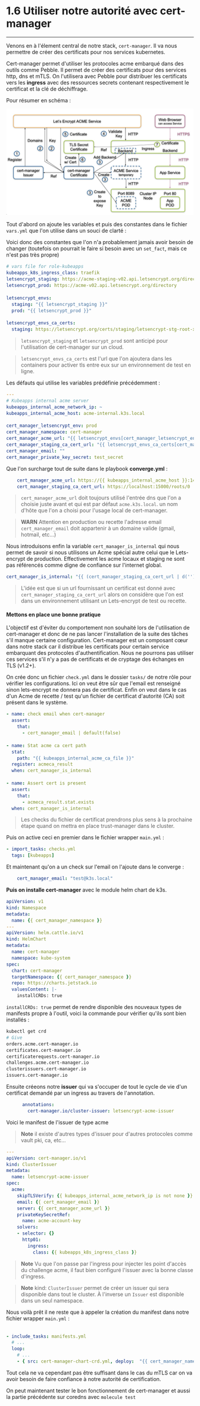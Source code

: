 # 1.6 Utiliser notre autorité avec cert-manager

---

Venons en à l'élement central de notre stack, `cert-manager`. Il va nous permettre de créer des certificats pour nos services kubernetes.

Cert-manager permet d'utiliser les protocoles acme embarqué dans des outils comme Pebble. Il permet de créer des certificats pour des services http, dns et mTLS.
On l'utilisera avec Pebble pour distribuer les certificats vers les **ingress** avec des ressources secrets contenant respectivement le certificat et la clé de déchiffrage. 

Pour résumer en schéma :

![stack](./images/ingress-cert-manager.jpg)

Tout d'abord on ajoute les variables et puis des constantes dans le fichier `vars.yml` que l'on utilise dans un souci de clarté :

Voici donc des constantes que l'on n'a probablement jamais avoir besoin de changer (toutefois on pourrait le faire si besoin avec un `set_fact`, mais ce n'est pas très propre)

```yaml linenums="1" title="playbook/roles/kubeapps/vars/main.yml"
# vars file for role-kubeapps
kubeapps_k8s_ingress_class: traefik
letsencrypt_staging: https://acme-staging-v02.api.letsencrypt.org/directory
letsencrypt_prod: https://acme-v02.api.letsencrypt.org/directory 

letsencrypt_envs:
  staging: "{{ letsencrypt_staging }}"
  prod: "{{ letsencrypt_prod }}"

letsencrypt_envs_ca_certs:
  staging: https://letsencrypt.org/certs/staging/letsencrypt-stg-root-x1.pem

```

> `letsencrypt_staging` et `letsencrypt_prod` sont anticipé pour l'utilisation de cert-manager sur un cloud.

> `letsencrypt_envs_ca_certs` est l'url que l'on ajoutera dans les containers pour activer tls entre eux sur un environnement de test en ligne.

Les défauts qui utilise les variables prédéfinie précédemment :

```yaml linenums="1" title="playbook/roles/kubeapps/defaults/main.yml"
---
# Kubeapps internal acme server
kubeapps_internal_acme_network_ip: ~
kubeapps_internal_acme_host: acme-internal.k3s.local

cert_manager_letsencrypt_env: prod
cert_manager_namespace: cert-manager
cert_manager_acme_url: "{{ letsencrypt_envs[cert_manager_letsencrypt_env] }}"
cert_manager_staging_ca_cert_url: "{{ letsencrypt_envs_ca_certs[cert_manager_letsencrypt_env] | d(none) }}"
cert_manager_email: ""
cert_manager_private_key_secret: test_secret
```

Que l'on surcharge tout de suite dans le playbook **converge.yml** :

```yaml linenums="10" title="playbook/roles/kubeapps/molecule/default/converge.yml"
    cert_manager_acme_url: https://{{ kubeapps_internal_acme_host }}:14000/dir
    cert_manager_staging_ca_cert_url: https://localhost:15000/roots/0

```

> `cert_manager_acme_url` doit toujours utilisé l'entrée dns que l'on a choisie juste avant et qui est par défaut `acme.k3s.local`. un nom d'hôte que l'on a choisi pour l'usage local de cert-manager.

> **WARN** Attention en production ou recette l'adresse email `cert_manager_email` doit appartenir à un domaine valide (gmail, hotmail, etc...)

Nous introduisons enfin la variable `cert_manager_is_internal` qui nous permet de savoir si nous utilisons un Acme spécial autre celui que le Lets-encrypt de production. Effectivement les acme locaux et staging ne sont pas référencés comme digne de confiance sur l'internet global.

```yaml linenums="14" title="playbook/roles/kubeapps/defaults/main.yml"
cert_manager_is_internal: "{{ (cert_manager_staging_ca_cert_url | d('')) != '' }}"

```

> L'idée est que si un url fournissant un certificat est donné avec `cert_manager_staging_ca_cert_url` alors on considère que l'on est dans un environnement utilisant un Lets-encrypt de test ou recette.

#### Mettons en place une bonne pratique

L'objectif est d'éviter du comportement non souhaité lors de l'utilisation de cert-manager et donc de ne pas lancer l'installation de la suite des tâches s'il manque certaine configuration. Cert-manager est un composant cœur dans notre stack car il distribue les certificats pour certain service embarquant des protocoles d'authentification. Nous ne pourrons pas utiliser ces services s'il n'y a pas de certificats et de cryptage des échanges en TLS (v1.2+).

On crée donc un fichier `check.yml` dans le dossier `tasks/` de notre rôle pour vérifier les configurations.
Ici on veut être sûr que l'email est renseigné sinon lets-encrypt ne donnera pas de certificat. Enfin on veut dans le cas d'un Acme de recette / test qu'un fichier de certificat d'autorité (CA) soit présent dans le système.

```yaml linenums="1" title="playbook/roles/kubeapps/tasks/checks.yml"
- name: check email when cert-manager
  assert:
    that:
      - cert_manager_email | default(false)

- name: Stat acme ca cert path
  stat:
    path: "{{ kubeapps_internal_acme_ca_file }}"
  register: acmeca_result
  when: cert_manager_is_internal

- name: Assert cert is present
  assert:
    that:
      - acmeca_result.stat.exists
  when: cert_manager_is_internal

```

> Les checks du fichier de certificat prendrons plus sens à la prochaine étape quand on mettra en place trust-manager dans le cluster.

Puis on active ceci en premier dans le fichier wrapper `main.yml` :

```yaml linenums="3" title="playbook/roles/kubeapps/tasks/main.yml"
- import_tasks: checks.yml
  tags: [kubeapps]

```

Et maintenant qu'on a un check sur l'email on l'ajoute dans le converge :

```yaml linenums="10" title="playbook/roles/kubeapps/molecule/default/converge.yml"
    cert_manager_email: "test@k3s.local"

```

**Puis on installe cert-manager** avec le module helm chart de k3s.

```yaml linenums="1" title="playbook/roles/kubeapps/templates/cert-manager-chart-crd.yml.j2"
apiVersion: v1
kind: Namespace
metadata:
  name: {{ cert_manager_namespace }}
---
apiVersion: helm.cattle.io/v1
kind: HelmChart
metadata:
  name: cert-manager
  namespace: kube-system
spec:
  chart: cert-manager
  targetNamespace: {{ cert_manager_namespace }}
  repo: https://charts.jetstack.io
  valuesContent: |-
    installCRDs: true
```

`installCRDs: true` permet de rendre disponible des nouveaux types de manifests propre à l'outil, voici la commande pour vérifier qu'ils sont bien installés :

```bash
kubectl get crd
# Give
orders.acme.cert-manager.io            
certificates.cert-manager.io            
certificaterequests.cert-manager.io    
challenges.acme.cert-manager.io
clusterissuers.cert-manager.io
issuers.cert-manager.io
```

Ensuite créeons notre **issuer** qui va s'occuper de tout le cycle de vie d'un certificat demandé par un ingress au travers de l'annotation.

```yaml
      annotations:
        cert-manager.io/cluster-issuer: letsencrypt-acme-issuer
```

Voici le manifest de l'issuer de type acme 

> **Note** il existe d'autres types d'issuer pour d'autres protocoles comme vault pki, ca, etc...

```yaml linenums="19" title="playbook/roles/kubeapps/templates/cert-manager-chart-crd.yml.j2"
---
apiVersion: cert-manager.io/v1
kind: ClusterIssuer
metadata:
  name: letsencrypt-acme-issuer
spec:
  acme:
    skipTLSVerify: {{ kubeapps_internal_acme_network_ip is not none }}
    email: {{ cert_manager_email }}
    server: {{ cert_manager_acme_url }}
    privateKeySecretRef:
      name: acme-account-key
    solvers:
    - selector: {}
      http01:
        ingress:
          class: {{ kubeapps_k8s_ingress_class }}

```

> **Note** Vu que l'on passe par l'ingress pour injecter les point d'accès du challenge acme, il faut bien configuré l'issuer avec la bonne classe d'ingress.

> **Note** kind: `ClusterIssuer` permet de créer un issuer qui sera disponible dans tout le cluster. À l'inverse un `Issuer` est disponible dans un seul namespace.

Nous voilà prêt il ne reste que à appeler la création du manifest dans notre fichier wrapper `main.yml` :

```yaml linenums="16" title="playbook/roles/kubeapps/tasks/main.yml"

- include_tasks: manifests.yml
  # ...
  loop:
    # ...
    - { src: cert-manager-chart-crd.yml, deploy:  "{{ cert_manager_namespace }}" }

```

Tout cela ne va cependant pas être suffisant dans le cas du mTLS car on va avoir besoin de faire confiance à notre autorité de certification.

On peut maintenant tester le bon fonctionnement de cert-manager et aussi la partie précédente sur coredns avec `molecule test`

